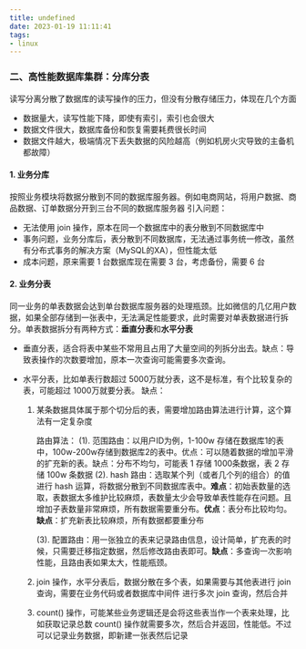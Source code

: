 ```yaml
---
title: undefined
date: 2023-01-19 11:11:41
tags:
- linux
---
```


### 二、高性能数据库集群：分库分表

读写分离分散了数据库的读写操作的压力，但没有分散存储压力，体现在几个方面

- 数据量大，读写性能下降，即使有索引，索引也会很大
- 数据文件很大，数据库备份和恢复需要耗费很长时间
- 数据文件越大，极端情况下丢失数据的风险越高（例如机房火灾导致的主备机都故障）

#### 1. 业务分库

按照业务模块将数据分散到不同的数据库服务器。例如电商网站，将用户数据、商品数据、订单数据分开到三台不同的数据库服务器
引入问题：

- 无法使用 join 操作，原本在同一个数据库中的表分散到不同数据库中
- 事务问题，业务分库后，表分散到不同数据库，无法通过事务统一修改，虽然有分布式事务的解决方案（MySQL的XA），但性能太低
- 成本问题，原来需要 1 台数据库现在需要 3 台，考虑备份，需要 6 台

#### 2. 业务分表

同一业务的单表数据会达到单台数据库服务器的处理瓶颈。比如微信的几亿用户数据，如果全部存储到一张表中，无法满足性能要求，此时需要对单表数据进行拆分。单表数据拆分有两种方式：**垂直分表**和**水平分表**

- 垂直分表，适合将表中某些不常用且占用了大量空间的列拆分出去。缺点：导致表操作的次数要增加，原本一次查询可能需要多次查询。

- 水平分表，比如单表行数超过 5000万就分表，这不是标准，有个比较复杂的表，可能超过 1000万就要分表。
    缺点：

    1. 某条数据具体属于那个切分后的表，需要增加路由算法进行计算，这个算法有一定复杂度

        路由算法：
        (1). 范围路由：以用户ID为例，1-100w 存储在数据库1的表中，100w-200w存储到数据库2的表中。优点：可以随着数据的增加平滑的扩充新的表。缺点：分布不均匀，可能表 1 存储 1000条数据，表 2 存储 100w 条数据
        (2). hash 路由：选取某个列（或者几个列的组合）的值进行 hash 运算，将数据分散到不同数据库表中。**难点**：初始表数量的选取，表数据太多维护比较麻烦，表数量太少会导致单表性能存在问题。且增加子表数量非常麻烦，所有数据需要重分布。**优点**：表分布比较均匀。**缺点**：扩充新表比较麻烦，所有数据都要重分布

        (3). 配置路由：用一张独立的表来记录路由信息，设计简单，扩充表的时候，只需要迁移指定数据，然后修改路由表即可。**缺点**：多查询一次影响性能，且路由表如果太大，性能瓶颈。

    2. join 操作，水平分表后，数据分散在多个表，如果需要与其他表进行 join 查询，需要在业务代码或者数据库中间件 进行多次 join 查询，然后合并

    3. count() 操作，可能某些业务逻辑还是会将这些表当作一个表来处理，比如获取记录总数 count() 操作就需要多次，然后合并返回，性能低。不过可以记录业务数据，即新建一张表然后记录